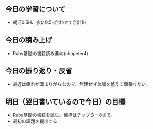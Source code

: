 
## 今日の学習について
- 朝活0.5H、夜に0.5H合わせて合計1H
## 今日の積み上げ
- Ruby基礎の書籍読み進め(chapeter4)
## 今日の振り返り・反省
- 最近は疲れが溜まりがちなので、無理せず体調を整えて頑張りたい。
## 明日（翌日書いているので今日）の目標
- Ruby基礎の書籍を読む。目標はチャプター8まで。
- 最初の課題を提出する
